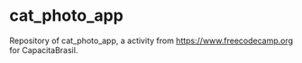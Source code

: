 # cat_photo_app
Repository of cat_photo_app, a activity from https://www.freecodecamp.org for CapacitaBrasil.
